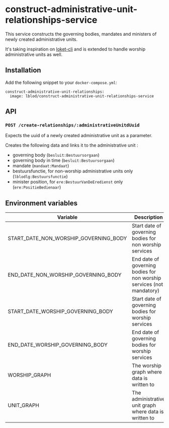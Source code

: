 # construct-administrative-unit-relationships-service

This service constructs the governing bodies, mandates and ministers of newly created administrative units.

It's taking inspiration on [loket-cli](https://github.com/lblod/loket-cli) and is extended to handle worship administrative units as well.

## Installation

Add the following snippet to your `docker-compose.yml`:

```
construct-administrative-unit-relationships:
  image: lblod/construct-administrative-unit-relationships-service
```

## API

### `POST /create-relationships/:administrativeUnitdUuid`

Expects the uuid of a newly created administrative unit as a parameter.

Creates the following data and links it to the administrative unit :

- governing body (`besluit:Bestuursorgaan`)
- governing body in time (`besluit:Bestuursorgaan`)
- mandate (`mandaat:Mandaat`)
- bestuursfunctie, for non-worship administrative units only (`lblodlg:Bestuursfunctie`)
- minister position, for `ere:BestuurVanDeEredienst` only (`ere:PositieBedienaar`)

## Environment variables

| Variable                              | Description                                                           | Default                                         |
| ------------------------------------- | --------------------------------------------------------------------- | ----------------------------------------------- |
| START_DATE_NON_WORSHIP_GOVERNING_BODY | Start date of governing bodies for non worship services               | "2019-01-01T00:00:00"                           |
| END_DATE_NON_WORSHIP_GOVERNING_BODY   | End date of governing bodies for non worship services (not mandatory) |                                                 |
| START_DATE_WORSHIP_GOVERNING_BODY     | Start date of governing bodies for worship services                   | "2020-04-01T00:00:00"                           |
| END_DATE_WORSHIP_GOVERNING_BODY       | End date of governing bodies for worship services                     | "2023-03-31T00:00:00"                           |
| WORSHIP_GRAPH                         | The worship graph where data is written to                            | "http://mu.semte.ch/graphs/worship-service"     |
| UNIT_GRAPH                            | The administrative unit graph where data is written to                | "http://mu.semte.ch/graphs/administrative-unit" |
